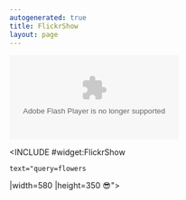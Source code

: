 ```yaml
---
autogenerated: true
title: FlickrShow
layout: page
---
```


<includeonly><object width="<!--{$width|default:580|escape:'html'}-->" height="<!--{$height|default:350|escape:'html'}-->">
<param name="flashvars" value="offsite=true&lang=fi&page_show_url=%2Fsearch%2Fshow%2F%3Fq%3D<!--{$query|escape:'urlpathinfo'}-->&page_show_back_url=%2Fsearch%2F%3Fq%3D<!--{$query|escape:'urlpathinfo'}-->&method=flickr.photos.search&api_params_str=&api_text=<!--{$query|escape:'urlpathinfo'}-->&api_tag_mode=bool&api_media=all&api_sort=relevance&jump_to=&start_index=0"></param>
<param name="movie" value="http://www.flickr.com/apps/slideshow/show.swf?v=71649"></param>
<param name="allowFullScreen" value="true"></param>

<embed type="application/x-shockwave-flash" src="http://www.flickr.com/apps/slideshow/show.swf?v=71649" allowFullScreen="true" flashvars="offsite=true&lang=fi&page_show_url=%2Fsearch%2Fshow%2F%3Fq%3D<!--{$query|escape:'urlpathinfo'}-->&page_show_back_url=%2Fsearch%2F%3Fq%3D<!--{$query|escape:'urlpathinfo'}-->&method=flickr.photos.search&api_params_str=&api_text=<!--{$query|escape:'url'}-->&api_tag_mode=bool&api_media=all&api_sort=relevance&jump_to=&start_index=0" width="<!--{$width|default:580|escape:'html'}-->" height="<!--{$height|default:350|escape:'html'}-->">
</embed>

</object></includeonly>

&lt;INCLUDE \#widget:FlickrShow

`text="query=flowers`

\|width=580 \|height=350 😎"&gt;
